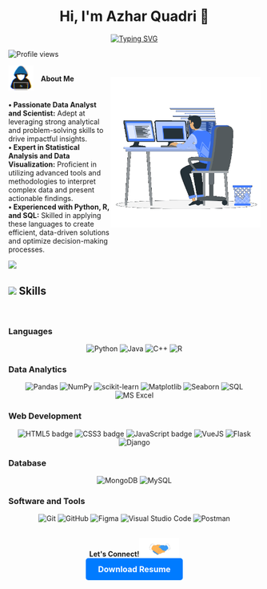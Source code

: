 <h1 align="center">Hi, I'm Azhar Quadri 👋</h1>
<p align="center">
  <a href="https://git.io/typing-svg">
    <img src="https://readme-typing-svg.demolab.com?font=Fira+Code&duration=4000&pause=700&random=true&width=435&lines=Passionate+about+data+%26+analytics;" alt="Typing SVG" />
  </a>
</p>
<p align="left">
  <img src="https://komarev.com/ghpvc/?username=azhar4226&label=Profile%20views&color=0e75b6&style=flat" alt="Profile views" />
</p>


<div style="display: flex; align-items: center;">
  <picture>
    <img src="./About Me.gif" width="50px">
  </picture>
  <b style="margin-left: 15px;">About Me</b>
</div>


<img align="right" src="./Right Side.gif" width="300px" style="position: relative; top: -30px;">
<br>
	<b>•	Passionate Data Analyst and Scientist:</b> Adept at leveraging strong analytical and problem-solving skills to drive impactful insights.
<br>
	<b>•	Expert in Statistical Analysis and Data Visualization:</b> Proficient in utilizing advanced tools and methodologies to interpret complex data and present actionable findings.
<br>
	<b>•	Experienced with Python, R, and SQL:</b> Skilled in applying these languages to create efficient, data-driven solutions and optimize decision-making processes.


<img src="https://user-images.githubusercontent.com/73097560/115834477-dbab4500-a447-11eb-908a-139a6edaec5c.gif"><br>

## <img src="https://media2.giphy.com/media/QssGEmpkyEOhBCb7e1/giphy.gif?cid=ecf05e47a0n3gi1bfqntqmob8g9aid1oyj2wr3ds3mg700bl&rid=giphy.gif" width="25"><b> Skills</b>
<br>

### Languages

<p align="center">
  <img src="https://img.shields.io/badge/Python%20-%2314354C.svg?style=for-the-badge&logo=python&logoColor=white" alt="Python">
  <img src="https://img.shields.io/badge/Java%20-%232370ED.svg?style=for-the-badge&logo=oraclejava&logoColor=white" alt="Java">
  <img src="https://img.shields.io/badge/C++%20-%2300599C.svg?style=for-the-badge&logo=c%2B%2B&logoColor=white" alt="C++">
  <img src="https://img.shields.io/badge/R%20-%23276DC3.svg?style=for-the-badge&logo=r&logoColor=white" alt="R">
</p>

### Data Analytics

<p align="center">
  <img src="https://img.shields.io/badge/Pandas-%23150458.svg?style=for-the-badge&logo=pandas&logoColor=white" alt="Pandas">
  <img src="https://img.shields.io/badge/Numpy-%2300A4E0.svg?style=for-the-badge&logo=numpy&logoColor=white" alt="NumPy">
  <img src="https://img.shields.io/badge/scikit-learn-%23F7931E.svg?style=for-the-badge&logo=scikit-learn&logoColor=white" alt="scikit-learn">
  <img src="https://img.shields.io/badge/Matplotlib-%2300A2E3.svg?style=for-the-badge&logo=matplotlib&logoColor=white" alt="Matplotlib">
  <img src="https://img.shields.io/badge/Seaborn-%2300A3E0.svg?style=for-the-badge&logo=seaborn&logoColor=white" alt="Seaborn">
  <img src="https://img.shields.io/badge/SQL-%23276DC3.svg?style=for-the-badge&logo=postgresql&logoColor=white" alt="SQL">
  <img src="https://img.shields.io/badge/Microsoft%20Excel-%2314354C.svg?style=for-the-badge&logo=microsoft-excel&logoColor=white" alt="MS Excel">
</p>


### Web Development

<p align="center">
  <img src="https://img.shields.io/badge/HTML5%20-%23E34F26.svg?style=for-the-badge&logo=html5&logoColor=white" alt="HTML5 badge">
  <img src="https://img.shields.io/badge/CSS%20-%231572B6.svg?style=for-the-badge&logo=css3&logoColor=white" alt="CSS3 badge">
  <img src="https://img.shields.io/badge/JavaScript%20-%23F7DF1E.svg?style=for-the-badge&logo=javascript&logoColor=black" alt="JavaScript badge">
  <img src="https://img.shields.io/badge/VueJS%20-%2335495e.svg?style=for-the-badge&logo=vue.js&logoColor=4FC08D" alt="VueJS">
  <img src="https://img.shields.io/badge/Flask-000000?style=for-the-badge&logo=flask&logoColor=white" alt="Flask">
  <img src="https://img.shields.io/badge/django-092E20?style=for-the-badge&logo=django&logoColor=green" alt="Django">
</p>



### Database

<p align="center">
  <img src="https://img.shields.io/badge/MongoDB%20-%234ea94b.svg?style=for-the-badge&logo=mongodb&logoColor=white" alt="MongoDB">
  <img src="https://img.shields.io/badge/MySQL%20-%2300f.svg?style=for-the-badge&logo=mysql&logoColor=white" alt="MySQL">
</p>


### Software and Tools

<p align="center">
  <img src="https://img.shields.io/badge/git-%23F05033.svg?style=for-the-badge&logo=git&logoColor=white" alt="Git">
  <img src="https://img.shields.io/badge/github-%23121011.svg?style=for-the-badge&logo=github&logoColor=white" alt="GitHub">
  <img src="https://img.shields.io/badge/Figma-F24E1E?style=for-the-badge&logo=figma&logoColor=white" alt="Figma">
  <img src="https://img.shields.io/badge/Visual%20Studio%20Code-0078d7.svg?style=for-the-badge&logo=visual-studio-code&logoColor=white" alt="Visual Studio Code">
  <img src="https://img.shields.io/badge/Postman-FF6C37?style=for-the-badge&logo=postman&logoColor=white" alt="Postman">
</p>

<br>
<div align="center">
  <b>Let's Connect!</b><img src="./Handshake (1).gif" width="80">
  <br>
  <a href="Resume(DataField).pdf" style="display: inline-block; padding: 12px 24px; font-size: 16px; font-weight: bold; color: white; background-color: #007bff; border-radius: 5px; text-decoration: none; transition: background-color 0.3s ease;">Download Resume</a>
</div>

